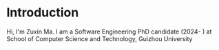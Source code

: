 # Introduction
Hi, I'm Zuxin Ma. I am a Software Engineering PhD candidate (2024- ) at School of Computer Science and Technology, Guizhou University
